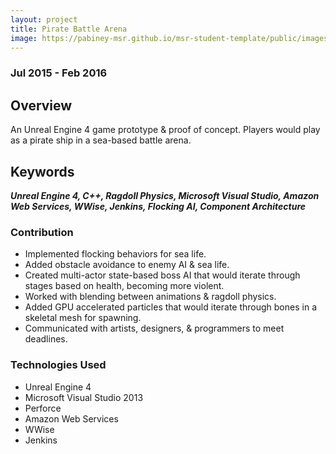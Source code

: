 ```yaml
---
layout: project
title: Pirate Battle Arena
image: https://pabiney-msr.github.io/msr-student-template/public/images/kraken.png
---
```

### Jul 2015 - Feb 2016
## Overview
An Unreal Engine 4 game prototype & proof of concept. Players would play as a pirate ship in a sea-based battle arena.

<img align="left" href="https://pabiney-msr.github.io/msr-student-template/public/images/krakenvsland.png"/>

## Keywords
<b><i>Unreal Engine 4, C++, Ragdoll Physics, Microsoft Visual Studio, Amazon Web Services, WWise, Jenkins, Flocking AI, Component Architecture</i></b>

### Contribution
* Implemented flocking behaviors for sea life.
* Added obstacle avoidance to enemy AI & sea life.
* Created multi-actor state-based boss AI that would iterate through stages based on health, becoming more violent.
* Worked with blending between animations & ragdoll physics.
* Added GPU accelerated particles that would iterate through bones in a skeletal mesh for spawning.
* Communicated with artists, designers, & programmers to meet deadlines.

### Technologies Used
* Unreal Engine 4
* Microsoft Visual Studio 2013
* Perforce
* Amazon Web Services
* WWise
* Jenkins